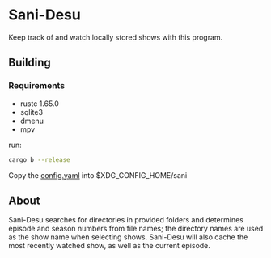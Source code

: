 
# Sani-Desu

Keep track of and watch locally stored shows with this program.

## Building

### Requirements

* rustc 1.65.0
* sqlite3
* dmenu
* mpv

run:

```sh
cargo b --release
```

Copy the [config.yaml](./config.yaml) into $XDG_CONFIG_HOME/sani

## About

Sani-Desu searches for directories in provided folders and determines episode
and season numbers from file names; the directory names are used as the show
name when selecting shows. Sani-Desu will also cache the most recently watched
show, as well as the current episode.
